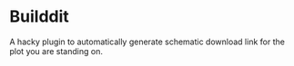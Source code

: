 Builddit
========

A hacky plugin to automatically generate schematic download link for the plot you are standing on.
